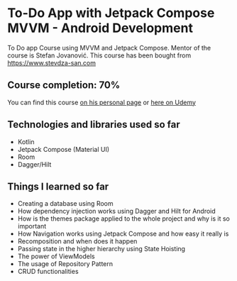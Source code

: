 # To-Do App with Jetpack Compose MVVM - Android Development
To Do app Course using MVVM and Jetpack Compose. Mentor of the course is Stefan Jovanović. This course has been bought from https://www.stevdza-san.com

## Course completion: 70%

You can find this course [on his personal page](https://www.stevdza-san.com/p/to-do-app-with-jetpack-compose-mvvm-android-development) or [here on Udemy](https://www.udemy.com/course/to-do-app-with-jetpack-compose-mvvm-android-development/)

## Technologies and libraries used so far
- Kotlin
- Jetpack Compose (Material UI)
- Room
- Dagger/Hilt

## Things I learned so far

- Creating a database using Room
- How dependency injection works using Dagger and Hilt for Android
- How is the themes package applied to the whole project and why is it so important
- How Navigation works using Jetpack Compose and how easy it really is
- Recomposition and when does it happen
- Passing state in the higher hierarchy using State Hoisting
- The power of ViewModels
- The usage of Repository Pattern
- CRUD functionalities
